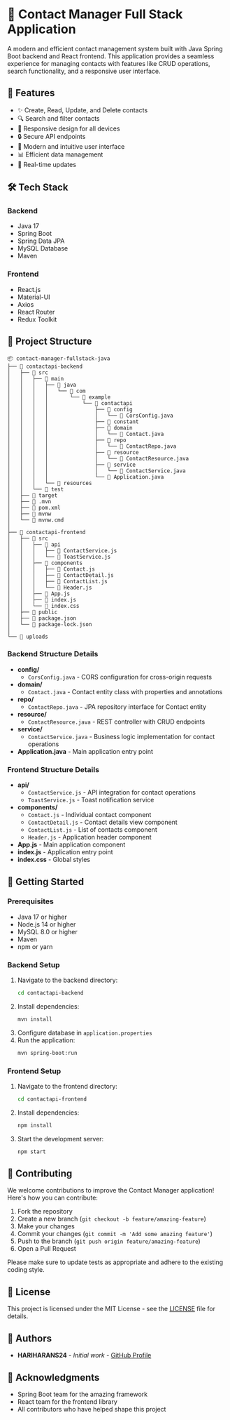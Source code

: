 # 📱 Contact Manager Full Stack Application

A modern and efficient contact management system built with Java Spring Boot backend and React frontend. This application provides a seamless experience for managing contacts with features like CRUD operations, search functionality, and a responsive user interface.

## 🚀 Features

- ✨ Create, Read, Update, and Delete contacts
- 🔍 Search and filter contacts
- 📱 Responsive design for all devices
- 🔒 Secure API endpoints
- 🎨 Modern and intuitive user interface
- 📊 Efficient data management
- 🔄 Real-time updates

## 🛠️ Tech Stack

### Backend
- Java 17
- Spring Boot
- Spring Data JPA
- MySQL Database
- Maven

### Frontend
- React.js
- Material-UI
- Axios
- React Router
- Redux Toolkit

## 📁 Project Structure

```
📦 contact-manager-fullstack-java
├── 📂 contactapi-backend
│   ├── 📂 src
│   │   ├── 📂 main
│   │   │   ├── 📂 java
│   │   │   │   └── 📂 com
│   │   │   │       └── 📂 example
│   │   │   │           └── 📂 contactapi
│   │   │   │               ├── 📂 config
│   │   │   │               │   └── 📄 CorsConfig.java
│   │   │   │               ├── 📂 constant
│   │   │   │               ├── 📂 domain
│   │   │   │               │   └── 📄 Contact.java
│   │   │   │               ├── 📂 repo
│   │   │   │               │   └── 📄 ContactRepo.java
│   │   │   │               ├── 📂 resource
│   │   │   │               │   └── 📄 ContactResource.java
│   │   │   │               ├── 📂 service
│   │   │   │               │   └── 📄 ContactService.java
│   │   │   │               └── 📄 Application.java
│   │   │   └── 📂 resources
│   │   └── 📂 test
│   ├── 📂 target
│   ├── 📂 .mvn
│   ├── 📄 pom.xml
│   ├── 📄 mvnw
│   └── 📄 mvnw.cmd
│
├── 📂 contactapi-frontend
│   ├── 📂 src
│   │   ├── 📂 api
│   │   │   ├── 📄 ContactService.js
│   │   │   └── 📄 ToastService.js
│   │   ├── 📂 components
│   │   │   ├── 📄 Contact.js
│   │   │   ├── 📄 ContactDetail.js
│   │   │   ├── 📄 ContactList.js
│   │   │   └── 📄 Header.js
│   │   ├── 📄 App.js
│   │   ├── 📄 index.js
│   │   └── 📄 index.css
│   ├── 📂 public
│   ├── 📄 package.json
│   └── 📄 package-lock.json
│
└── 📂 uploads
```

### Backend Structure Details
- **config/**
  - `CorsConfig.java` - CORS configuration for cross-origin requests
- **domain/**
  - `Contact.java` - Contact entity class with properties and annotations
- **repo/**
  - `ContactRepo.java` - JPA repository interface for Contact entity
- **resource/**
  - `ContactResource.java` - REST controller with CRUD endpoints
- **service/**
  - `ContactService.java` - Business logic implementation for contact operations
- **Application.java** - Main application entry point

### Frontend Structure Details
- **api/**
  - `ContactService.js` - API integration for contact operations
  - `ToastService.js` - Toast notification service
- **components/**
  - `Contact.js` - Individual contact component
  - `ContactDetail.js` - Contact details view component
  - `ContactList.js` - List of contacts component
  - `Header.js` - Application header component
- **App.js** - Main application component
- **index.js** - Application entry point
- **index.css** - Global styles

## 🚀 Getting Started

### Prerequisites
- Java 17 or higher
- Node.js 14 or higher
- MySQL 8.0 or higher
- Maven
- npm or yarn

### Backend Setup
1. Navigate to the backend directory:
   ```bash
   cd contactapi-backend
   ```
2. Install dependencies:
   ```bash
   mvn install
   ```
3. Configure database in `application.properties`
4. Run the application:
   ```bash
   mvn spring-boot:run
   ```

### Frontend Setup
1. Navigate to the frontend directory:
   ```bash
   cd contactapi-frontend
   ```
2. Install dependencies:
   ```bash
   npm install
   ```
3. Start the development server:
   ```bash
   npm start
   ```

## 🤝 Contributing

We welcome contributions to improve the Contact Manager application! Here's how you can contribute:

1. Fork the repository
2. Create a new branch (`git checkout -b feature/amazing-feature`)
3. Make your changes
4. Commit your changes (`git commit -m 'Add some amazing feature'`)
5. Push to the branch (`git push origin feature/amazing-feature`)
6. Open a Pull Request

Please make sure to update tests as appropriate and adhere to the existing coding style.

## 📝 License

This project is licensed under the MIT License - see the [LICENSE](LICENSE) file for details.

## 👥 Authors

- **HARIHARANS24** - *Initial work* - [GitHub Profile](https://github.com/HARIHARANS24)

## 🙏 Acknowledgments

- Spring Boot team for the amazing framework
- React team for the frontend library
- All contributors who have helped shape this project
